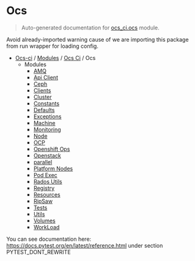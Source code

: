 # Ocs

> Auto-generated documentation for [ocs_ci.ocs](https://github.com/gklein/ocs-ci/blob/master/ocs_ci/ocs/__init__.py) module.

Avoid already-imported warning cause of we are importing this package from
run wrapper for loading config.

- [Ocs-ci](../../README.md#ocs-ci) / [Modules](../../MODULES.md#ocs-ci-modules) / [Ocs Ci](../index.md#ocs-ci) / Ocs
    - Modules
        - [AMQ](amq.md#amq)
        - [Api Client](api_client.md#api-client)
        - [Ceph](ceph.md#ceph)
        - [Clients](clients.md#clients)
        - [Cluster](cluster.md#cluster)
        - [Constants](constants.md#constants)
        - [Defaults](defaults.md#defaults)
        - [Exceptions](exceptions.md#exceptions)
        - [Machine](machine.md#machine)
        - [Monitoring](monitoring.md#monitoring)
        - [Node](node.md#node)
        - [OCP](ocp.md#ocp)
        - [Openshift Ops](openshift_ops.md#openshift-ops)
        - [Openstack](openstack.md#openstack)
        - [parallel](parallel.md#parallel)
        - [Platform Nodes](platform_nodes.md#platform-nodes)
        - [Pod Exec](pod_exec.md#pod-exec)
        - [Rados Utils](rados_utils.md#rados-utils)
        - [Registry](registry.md#registry)
        - [Resources](resources/index.md#resources)
        - [RipSaw](ripsaw.md#ripsaw)
        - [Tests](tests/index.md#tests)
        - [Utils](utils.md#utils)
        - [Volumes](volumes.md#volumes)
        - [WorkLoad](workload.md#workload)

You can see documentation here:
https://docs.pytest.org/en/latest/reference.html
under section PYTEST_DONT_REWRITE
